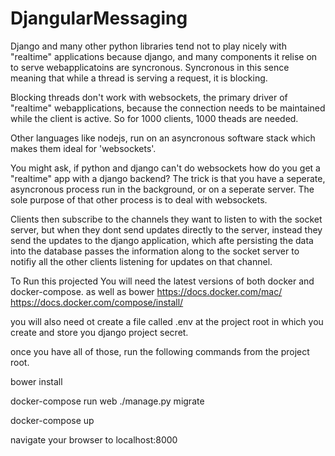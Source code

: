 # DjangularMessaging

Django and many other python libraries tend not to play nicely with "realtime" applications because django, and many components it relise on to serve webapplicatoins are syncronous.  Syncronous in this sence meaning that while a thread is serving a request, it is blocking.

Blocking threads don't work with websockets, the primary driver of "realtime" webapplications, because the connection needs to be maintained while the client is active.  So for 1000 clients, 1000 theads are needed.  

Other languages like nodejs, run on an asyncronous software stack which makes them ideal for 'websockets'.  

You might ask, if python and django can't do websockets how do you get a "realtime" app with a django backend?  The trick is that you have a seperate, asyncronous process run in the background, or on a seperate server.  The sole purpose of that other process is to deal with websockets.  

Clients then subscribe to the channels they want to listen to with the socket server, but when they dont send updates directly to the server, instead they send the updates to the django application, which afte persisting the data into the database passes the information along to the socket server to notifiy all the other clients listening for updates on that channel. 


To Run this projected You will need the latest versions of both docker and docker-compose. as well as bower
https://docs.docker.com/mac/
https://docs.docker.com/compose/install/

you will also need ot create a file called .env at the project root in which you create and store you django project secret.

once you have all of those, run the following commands from the project root.

bower install

docker-compose run web ./manage.py migrate

docker-compose up

navigate your browser to localhost:8000

